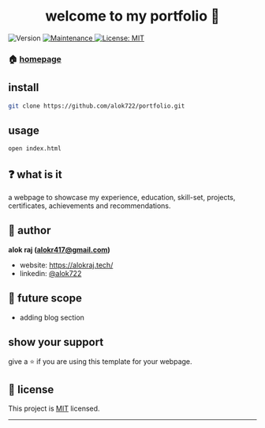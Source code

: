 <h1 align="center">welcome to my portfolio 👋</h1>
<p>
  <img alt="Version" src="https://img.shields.io/badge/version-1.0.0-blue.svg?cacheSeconds=2592000" />
  <a href="https://github.com/open-devs/fastify-typescript-generator/graphs/commit-activity" target="_blank">
    <img alt="Maintenance" src="https://img.shields.io/badge/Maintained-yes-blue.svg" />
  </a>
  <a href="https://github.com/open-devs/fastify-typescript-generator/blob/master/LICENSE" target="_blank">
    <img alt="License: MIT" src="https://img.shields.io/github/license/open-devs/fastify-typescript-generator" />
  </a>
</p>

### 🏠 [homepage](https://alokraj.tech)

## install

```sh
git clone https://github.com/alok722/portfolio.git
```

## usage

```sh
open index.html
```

## ❓ what is it

a webpage to showcase my experience, education, skill-set, projects, certificates, achievements and recommendations.

## 👤 author

 **alok raj (alokr417@gmail.com)**

* website: https://alokraj.tech/
* linkedin: [@alok722](https://linkedin.com/in/alok722)

## 🚀 future scope

* adding blog section

## show your support

give a ⭐️ if you are using this template for your webpage.

## 📝 license

This project is [MIT](https://github.com/alok722/portfolio/blob/master/LICENSE) licensed.

***